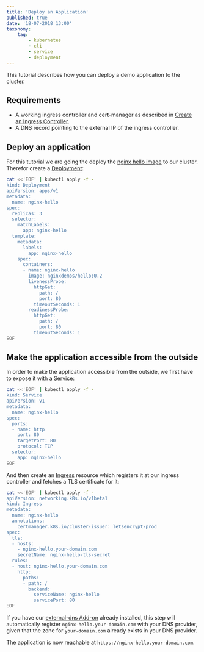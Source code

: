 ```yaml
---
title: 'Deploy an Application'
published: true
date: '18-07-2018 13:00'
taxonomy:
    tag:
        - kubernetes
        - cli
        - service
        - deployment
---
```


This tutorial describes how you can deploy a demo application to the cluster.

## Requirements

* A working ingress controller and cert-manager as described in [Create an Ingress Controller](../15.create-an-ingress-controller/default.en.md).
* A DNS record pointing to the external IP of the ingress controller.

## Deploy an application

For this tutorial we are going the deploy the [nginx hello image](https://hub.docker.com/r/nginxdemos/hello/) to our cluster. Therefor create a [Deployment](https://kubernetes.io/docs/concepts/workloads/controllers/deployment/):

```bash
cat <<'EOF' | kubectl apply -f -
kind: Deployment
apiVersion: apps/v1
metadata:
  name: nginx-hello
spec:
  replicas: 3
  selector:
    matchLabels:
      app: nginx-hello
  template:
    metadata:
      labels:
        app: nginx-hello
    spec:
      containers:
      - name: nginx-hello
        image: nginxdemos/hello:0.2
        livenessProbe:
          httpGet:
            path: /
            port: 80
          timeoutSeconds: 1
        readinessProbe:
          httpGet:
            path: /
            port: 80
          timeoutSeconds: 1
EOF
```

## Make the application accessible from the outside

In order to make the application accessible from the outside, we first have to expose it with a [Service](https://kubernetes.io/docs/concepts/services-networking/service/):

```bash
cat <<'EOF' | kubectl apply -f -
kind: Service
apiVersion: v1
metadata:
  name: nginx-hello
spec:
  ports:
  - name: http
    port: 80
    targetPort: 80
    protocol: TCP
  selector:
    app: nginx-hello
EOF
```

And then create an [Ingress](https://kubernetes.io/docs/concepts/services-networking/ingress/) resource which registers it at our ingress controller and fetches a TLS certificate for it:

```bash
cat <<'EOF' | kubectl apply -f -
apiVersion: networking.k8s.io/v1beta1
kind: Ingress
metadata:
  name: nginx-hello
  annotations:
    certmanager.k8s.io/cluster-issuer: letsencrypt-prod
spec:
  tls:
  - hosts:
    - nginx-hello.your-domain.com
    secretName: nginx-hello-tls-secret
  rules:
  - host: nginx-hello.your-domain.com
    http:
      paths:
      - path: /
        backend:
          serviceName: nginx-hello
          servicePort: 80
EOF
```

If you have our [external-dns Add-on](../../03.addons/09.metakube-external-dns/default.en.md) already installed, this step will automatically register `nginx-hello.your-domain.com` with your DNS provider, given that the zone for `your-domain.com` already exists in your DNS provider.

The application is now reachable at ```https://nginx-hello.your-domain.com```.
